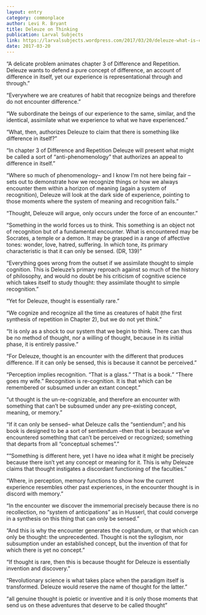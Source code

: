 ```yaml
---
layout: entry
category: commonplace
author: Levi R. Bryant
title: Deleuze on Thinking
publication: Larval Subjects
link: https://larvalsubjects.wordpress.com/2017/03/20/deleuze-what-is-called-thinking/
date: 2017-03-20
---
```


“A delicate problem animates chapter 3 of Difference and Repetition. Deleuze wants to defend a pure concept of difference, an account of difference in itself, yet our experience is representational through and through.”

“Everywhere we are creatures of habit that recognize beings and therefore do not encounter difference.”

“We subordinate the beings of our experience to the same, similar, and the identical, assimilate what we experience to what we have experienced.”

“What, then, authorizes Deleuze to claim that there is something like difference in itself?”

“In chapter 3 of Difference and Repetition Deleuze will present what might be called a sort of “anti-phenomenology” that authorizes an appeal to difference in itself.”

“Where so much of phenomenology– and I know I’m not here being fair –sets out to demonstrate how we recognize things or how we always encounter them within a horizon of meaning (again a system of recognition), Deleuze will look at the dark side of experience, pointing to those moments where the system of meaning and recognition fails.”

“Thought, Deleuze will argue, only occurs under the force of an encounter.”

“Something in the world forces us to think. This something is an object not of recognition but of a fundamental encounter. What is encountered may be Socrates, a temple or a demon. It may be grasped in a range of affective tones: wonder, love, hatred, suffering. In which tone, its primary characteristic is that it can only be sensed. (DR, 139)”

“Everything goes wrong from the outset if we assimilate thought to simple cognition. This is Deleuze’s primary reproach against so much of the history of philosophy, and would no doubt be his criticism of cognitive science which takes itself to study thought: they assimilate thought to simple recognition.”

“Yet for Deleuze, thought is essentially rare.”

“We cognize and recognize all the time as creatures of habit (the first synthesis of repetition in Chapter 2), but we do not yet think.”

“It is only as a shock to our system that we begin to think. There can thus be no method of thought, nor a willing of thought, because in its initial phase, it is entirely passive.”

“For Deleuze, thought is an encounter with the different that produces difference. If it can only be sensed, this is because it cannot be perceived.”

“Perception implies recognition. “That is a glass.” “That is a book.” “There goes my wife.” Recognition is re-cognition. It is that which can be remembered or subsumed under an extant concept.”

“ut thought is the un-re-cognizable, and therefore an encounter with something that can’t be subsumed under any pre-existing concept, meaning, or memory.”

“If it can only be sensed– what Deleuze calls the “sentiendum”; and his book is designed to be a sort of sentiendum –then that is because we’ve encountered something that can’t be perceived or recognized; something that departs from all “conceptual schemes”.”

““Something is different here, yet I have no idea what it might be precisely because there isn’t yet any concept or meaning for it. This is why Deleuze claims that thought instigates a discordant functioning of the faculties.”

“Where, in perception, memory functions to show how the current experience resembles other past experiences, in the encounter thought is in discord with memory.”

“In the encounter we discover the immemorial precisely because there is no recollection, no “system of anticipations” as in Husserl, that could converge in a synthesis on this thing that can only be sensed.”

“And this is why the encounter generates the cogitandum, or that which can only be thought: the unprecedented. Thought is not the syllogism, nor subsumption under an established concept, but the invention of that for which there is yet no concept.”

“If thought is rare, then this is because thought for Deleuze is essentially invention and discovery.”

“Revolutionary science is what takes place when the paradigm itself is transformed. Deleuze would reserve the name of thought for the latter.”

“all genuine thought is poietic or inventive and it is only those moments that send us on these adventures that deserve to be called thought”

